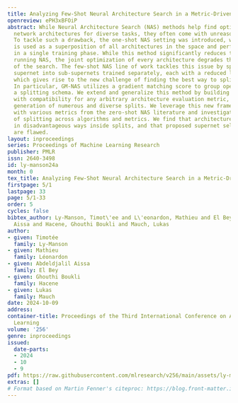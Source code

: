 ```yaml
---
title: Analyzing Few-Shot Neural Architecture Search in a Metric-Driven Framework
openreview: ePH3xBFOiP
abstract: While Neural Architecture Search (NAS) methods help find optimal neural
  network architectures for diverse tasks, they often come with unreasonable costs.
  To tackle such a drawback, the one-shot NAS setting was introduced, where a supernet
  is used as a superposition of all architectures in the space and performs the search
  in a single training phase. While this method significantly reduces the cost of
  running NAS, the joint optimization of every architecture degrades the performance
  of the search. The few-shot NAS line of work tackles this issue by splitting the
  supernet into sub-supernets trained separately, each with a reduced level of weight-sharing,
  which gives rise to the new challenge of finding the best way to split the supernet.
  In particular, GM-NAS utilizes a gradient matching score to group operations in
  a splitting schema. We extend and generalize this method by building a framework
  with compatibility for any arbitrary architecture evaluation metric, enabling the
  generation of numerous and diverse splits. We leverage this new framework in conjunction
  with various metrics from the zero-shot NAS literature and investigate the benefits
  of splitting across algorithms and metrics. We find that architectures are distributed
  in disadvantageous ways inside splits, and that proposed supernet selection methods
  are flawed.
layout: inproceedings
series: Proceedings of Machine Learning Research
publisher: PMLR
issn: 2640-3498
id: ly-manson24a
month: 0
tex_title: Analyzing Few-Shot Neural Architecture Search in a Metric-Driven Framework
firstpage: 5/1
lastpage: 33
page: 5/1-33
order: 5
cycles: false
bibtex_author: Ly-Manson, Timot\'ee and L\'eonardon, Mathieu and El Bey, Abdeldjalil
  Aissa and Hacene, Ghouthi Boukli and Mauch, Lukas
author:
- given: Timotée
  family: Ly-Manson
- given: Mathieu
  family: Léonardon
- given: Abdeldjalil Aissa
  family: El Bey
- given: Ghouthi Boukli
  family: Hacene
- given: Lukas
  family: Mauch
date: 2024-10-09
address:
container-title: Proceedings of the Third International Conference on Automated Machine
  Learning
volume: '256'
genre: inproceedings
issued:
  date-parts:
  - 2024
  - 10
  - 9
pdf: https://raw.githubusercontent.com/mlresearch/v256/main/assets/ly-manson24a/ly-manson24a.pdf
extras: []
# Format based on Martin Fenner's citeproc: https://blog.front-matter.io/posts/citeproc-yaml-for-bibliographies/
---
```

